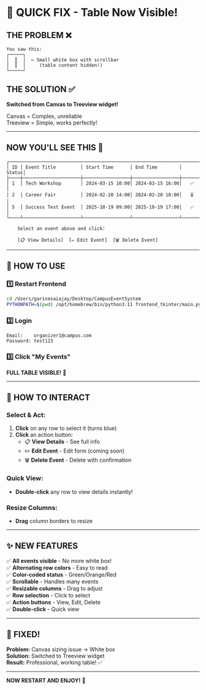 # 🎯 QUICK FIX - Table Now Visible!

## THE PROBLEM ❌
```
You saw this:
┌─────┐
│  ║  │  ← Small white box with scrollbar
│  ║  │     (table content hidden!)
└─────┘
```

## THE SOLUTION ✅
**Switched from Canvas to Treeview widget!**

Canvas = Complex, unreliable  
Treeview = Simple, works perfectly!

---

## NOW YOU'LL SEE THIS 🎉

```
┌─────────────────────────────────────────────────────────────────────┐
│ ID │ Event Title         │ Start Time      │ End Time        │ Status│
├────┼─────────────────────┼─────────────────┼─────────────────┼───────┤
│ 1  │ Tech Workshop       │ 2024-03-15 10:00│ 2024-03-15 16:00│   ✅  │
│ 2  │ Career Fair         │ 2024-02-20 14:00│ 2024-02-20 18:00│   ⏳  │
│ 5  │ Success Test Event  │ 2025-10-19 09:00│ 2025-10-19 17:00│   ✅  │
└────┴─────────────────────┴─────────────────┴─────────────────┴───────┘

    Select an event above and click:
    
    [📋 View Details]  [✏️ Edit Event]  [🗑️ Delete Event]
```

---

## 🚀 HOW TO USE

### 1️⃣ **Restart Frontend**
```bash
cd /Users/garinesaiajay/Desktop/CampusEventSystem
PYTHONPATH=$(pwd) /opt/homebrew/bin/python3.11 frontend_tkinter/main.py
```

### 2️⃣ **Login**
```
Email:    organizer1@campus.com
Password: test123
```

### 3️⃣ **Click "My Events"**
**FULL TABLE VISIBLE!** 🎉

---

## 🎯 HOW TO INTERACT

### Select & Act:
1. **Click** on any row to select it (turns blue)
2. **Click** an action button:
   - 📋 **View Details** - See full info
   - ✏️ **Edit Event** - Edit form (coming soon)
   - 🗑️ **Delete Event** - Delete with confirmation

### Quick View:
- **Double-click** any row to view details instantly!

### Resize Columns:
- **Drag** column borders to resize

---

## ✨ NEW FEATURES

✅ **All events visible** - No more white box!  
✅ **Alternating row colors** - Easy to read  
✅ **Color-coded status** - Green/Orange/Red  
✅ **Scrollable** - Handles many events  
✅ **Resizable columns** - Drag to adjust  
✅ **Row selection** - Click to select  
✅ **Action buttons** - View, Edit, Delete  
✅ **Double-click** - Quick view  

---

## 🎉 FIXED!

**Problem:** Canvas sizing issue → White box  
**Solution:** Switched to Treeview widget  
**Result:** Professional, working table! ✅

---

**NOW RESTART AND ENJOY!** 🚀

